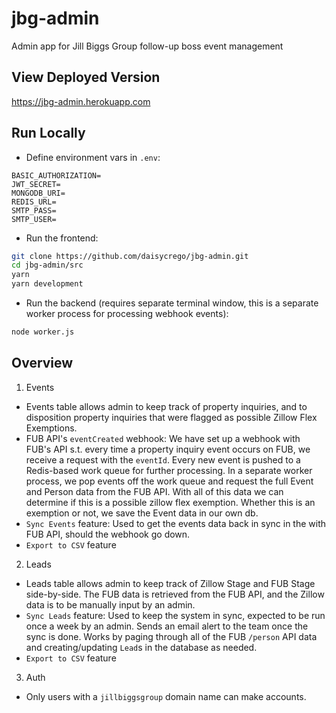 # jbg-admin
Admin app for Jill Biggs Group follow-up boss event management

## View Deployed Version
https://jbg-admin.herokuapp.com

## Run Locally
- Define environment vars in `.env`:
```
BASIC_AUTHORIZATION=
JWT_SECRET=
MONGODB_URI=
REDIS_URL=
SMTP_PASS=
SMTP_USER=
```

- Run the frontend:
```bash
git clone https://github.com/daisycrego/jbg-admin.git
cd jbg-admin/src
yarn 
yarn development
```

- Run the backend (requires separate terminal window, this is a separate worker process for processing webhook events): 
```bash
node worker.js
```

## Overview
1. Events
  - Events table allows admin to keep track of property inquiries, and to disposition property inquiries that were flagged as possible Zillow Flex Exemptions. 
  - FUB API's `eventCreated` webhook: We have set up a webhook with FUB's API s.t. every time a property inquiry event occurs on FUB, we receive a request with the `eventId`. Every new event is pushed to a Redis-based work queue for further processing. In a separate worker process, we pop events off the work queue and request the full Event and Person data from the FUB API. With all of this data we can determine if this is a possible zillow flex exemption. Whether this is an exemption or not, we save the Event data in our own db. 
  - `Sync Events` feature: Used to get the events data back in sync in the with FUB API, should the webhook go down.
  - `Export to CSV` feature
2. Leads
  - Leads table allows admin to keep track of Zillow Stage and FUB Stage side-by-side. The FUB data is retrieved from the FUB API, and the Zillow data is to be manually input by an admin. 
  - `Sync Leads` feature: Used to keep the system in sync, expected to be run once a week by an admin. Sends an email alert to the team once the sync is done. Works by paging through all of the FUB `/person` API data and creating/updating `Lead`s in the database as needed. 
  - `Export to CSV` feature
3. Auth
  - Only users with a `jillbiggsgroup` domain name can make accounts. 
